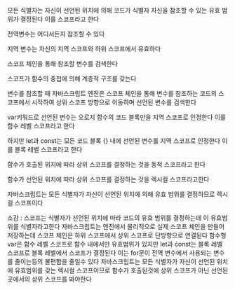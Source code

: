 모든 식별자는 자신이 선언된 위치에 의해 코드가 식별자 자신을 참조할 수 있는 유효 범위가 결정된다 이를 스코프라고 한다

전역변수는 어디서든지 참조할 수 있다

지역 변수는 자신의 지역 스코프와 하위 스코프에서 유효하다

스코프 체인을 통해 참조할 변수를 검색한다

스코프가 함수의 중첩에 의해 계층적 구조를 갖는다

변수를 참조할 때 자바스크립트 엔진은 스코프 체인을 통해 변수를 참조하는 코드의 스코프에서 시작하여 상위 스코프 방향으로 이동하며 선언된 변수를 검색한다

var키워드로 선언된 변수는 오로지 함수의 코드 블록만을 지역 스코프로 인정한다 이를 함수 레벨 스코프라고 한다

하지만 let과 const는 모든 코드 블록 {} 내에 선언된 변수를 지역 스코프로 인정한다 이를 블록 레벨 스코프라고 한다

함수가 호출된 위지에 따라 상위 스코프를 결정하는 것을 동적 스코프라고 한다

함수가 선언된 위치에 따라 상위 스코프를 결정하는 것을 렉시컬 스코프라고한다

자바스크립트는 모든 식별자가 자신이 선언된 위치에 의해 유효 범위를 결정하므로 렉시컬 스코프이다

소감 : 스코프는 식별자가 선언된 위치에 따라 코드의 유효 범위를 결정하는데 이 유효범위를 식별자라고한다 자바스크립트는 엔진에서 물리적으로 실제 스코프 체인을 만들어 저장하는데 스코프 체인은 하위 스코프에서 상위 스코프로 단방향으로 연결된다 함수형 var은 함수 레벨 스코프로 함수 내에서만 유효범위가 있지만 let과 const는 블록 레벨 스코프로 블록 레벨에서 스코프가 결정된다 이는 for문이 전역 변수에서 사용되는 변수를 줄이는등의 불편함을 줄일수 있다 자바스크립트는 모든 식별자가 자신이 선언된 위치에 유효범위를 갖는 렉시컬 스코프이므로 함수가 호출된것에 상위 스코프가 아닌 선언된 곳에서의 상위 스코프를 봐야한다